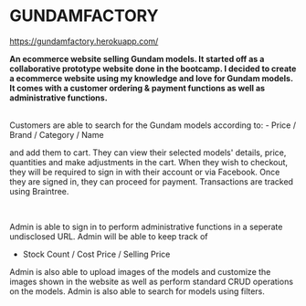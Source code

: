 # GUNDAMFACTORY

https://gundamfactory.herokuapp.com/

<strong>An ecommerce website selling Gundam models. It started off as a collaborative prototype website done in the bootcamp. I decided to create a ecommerce website using my knowledge and love for Gundam models. It comes with a customer ordering & payment functions as well as administrative functions.</strong>

<br>
Customers are able to search for the Gundam models according to: 
- Price / Brand / Category / Name 
<p>and add them to cart. They can view their selected models' details, price, quantities and make adjustments in the cart. When they wish to checkout, they will be required to sign in with their account or via Facebook. Once they are signed in, they can proceed for payment. Transactions are tracked using Braintree.</p>
<br>

Admin is able to sign in to perform administrative functions in a seperate undisclosed URL. Admin will be able to keep track of
- Stock Count / Cost Price / Selling Price 
<p>Admin is also able to upload images of the models and customize the images shown in the website as well as perform standard CRUD operations on the models. Admin is also able to search for models using filters.</p>
